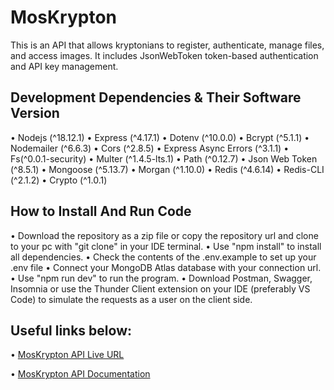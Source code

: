# MosKrypton
This is an API that allows kryptonians to register, authenticate, manage files, and access images. It includes JsonWebToken token-based authentication and API key management.


## Development Dependencies & Their Software Version
• Nodejs (^18.12.1) 
• Express (^4.17.1) 
• Dotenv (^10.0.0) 
• Bcrypt (^5.1.1) 
• Nodemailer (^6.6.3) 
• Cors (^2.8.5) 
• Express Async Errors (^3.1.1) 
• Fs(^0.0.1-security) 
• Multer (^1.4.5-lts.1) 
• Path (^0.12.7) 
• Json Web Token (^8.5.1) 
• Mongoose (^5.13.7) 
• Morgan (^1.10.0) 
• Redis (^4.6.14)
• Redis-CLI (^2.1.2) 
• Crypto (^1.0.1) 


## How to Install And Run Code

• Download the repository as a zip file or copy the repository url and clone to your pc with "git clone" in your IDE terminal. 
• Use "npm install" to install all dependencies. 
• Check the contents of the .env.example to set up your .env file 
• Connect your MongoDB Atlas database with your connection url. 
• Use "npm run dev" to run the program. 
• Download Postman, Swagger, Insomnia or use the Thunder Client extension on your IDE (preferably VS Code) to simulate the requests as a user on the client side. 


## Useful links below:

• [MosKrypton API Live URL](https://verify-krypton.onrender.com)

• [MosKrypton API Documentation](https://verify-krypton.onrender.com/api/v1/docs)